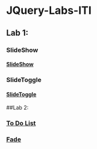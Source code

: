 # JQuery-Labs-ITI
## Lab 1:
### SlideShow
#### [SlideShow](https://raneenmahmoud.github.io/JQuery-Labs-ITI/Lab1/SlideShow/index.html)
### SlideToggle
#### [SlideToggle](https://raneenmahmoud.github.io/JQuery-Labs-ITI/Lab1/SlideToggle/index.html)

##Lab 2:
### [To Do List](https://raneenmahmoud.github.io/JQuery-Labs-ITI/Lab2/Todo_List)
### [Fade](https://raneenmahmoud.github.io/JQuery-Labs-ITI/Lab2/jqueryUI)
